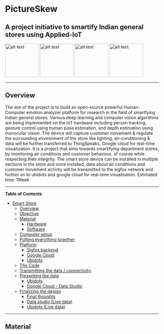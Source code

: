 
# PictureSkew
## A project initiative to smartify Indian general stores using Applied-IoT


<p float="left">
    <img src="https://i.pinimg.com/originals/c9/7b/f4/c97bf4edade6960d543bf51011234532.jpg" alt="alt text" width="110px" height="auto">
    <img src="https://hitconsultant.net/wp-content/uploads/2018/09/CareCloud-Google.png" alt="alt text" width="110px" height="auto">
    <img src="https://www.connectedfinland.fi/wp-content/uploads/2017/10/Sigfox-Logo.png" alt="alt text" width="110px" height="auto">
    <img src="https://www.iotone.com/files/vendor/logo_Thingspeak.jpg" alt="alt text" width="110x" height="auto">
</p>
 
---
## Overview
The aim of the project is to build an open-source powerful
Human-Computer emotion analyzer platform for research in the field of
smartfying Indian general stores. Various deep learning and computer
vision algorithms are being implemented on the IoT hardware including
person tracking, gesture control using human pose estimation, and depth
estimation using monocular vision. The device will capture customer
movement & regulate the surrounding environment of the store like lighting,
air-conditioning & data will be further transferred to ThingSpeaks,
Google cloud for real-time visualization. It is a project that aims towards smartifying department stores, by monitoring air conditions and customer behaviour, of course while respecting their integrity. The smart store device can be installed in multiple sections in the store and once installed, data about air conditions and customer movement activity will be transmitted to the sigfox network and further on to ubidots and google cloud for real-time visualisation.
Estimated time: 1Week

---
**Table of Contents**
- [Smart Store](#smart-store)
  - [Overview](#overview)
  - [Objective](#objective)
  - [Material](#material)
    - [Hardware](#hardware)
    - [Software](#software)
  - [Computer setup](#computer-setup)
  - [Putting everything together](#putting-everything-together)
  - [Platform](#platform)
    - [Sigfox backend](#sigfox-backend)
    - [Google Cloud](#google-cloud)
    - [Ubidots](#ubidots)
  - [The Code](#the-code)
  - [Transmitting the data / connectivity](#transmitting-the-data--connectivity)
  - [Presenting the data](#presenting-the-data)
    - [Ubidots](#ubidots-1)
    - [Google Cloud - Data Studio](#google-cloud---data-studio)
  - [Finalizing the design](#finalizing-the-design)
    - [Final thoughts](#final-thoughts)
    - [Data studio (Live data)](#data-studio-live-data)
    - [Ubidots (Live data)](#ubidots-live-data)

---


## Material



